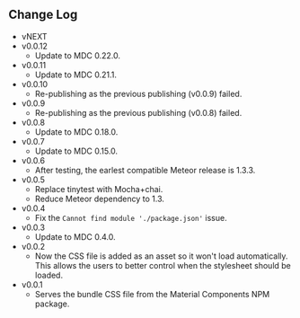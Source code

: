 Change Log
------------------------------------------------------------------------------
* vNEXT
* v0.0.12
    * Update to MDC 0.22.0.
* v0.0.11
    * Update to MDC 0.21.1.
* v0.0.10
    * Re-publishing as the previous publishing (v0.0.9) failed.
* v0.0.9
    * Re-publishing as the previous publishing (v0.0.8) failed.
* v0.0.8
    * Update to MDC 0.18.0.
* v0.0.7
    * Update to MDC 0.15.0.
* v0.0.6
    * After testing, the earlest compatible Meteor release is 1.3.3.
* v0.0.5
    * Replace tinytest with Mocha+chai.
    * Reduce Meteor dependency to 1.3.
* v0.0.4
    * Fix the `Cannot find module './package.json'` issue.
* v0.0.3
    * Update to MDC 0.4.0.
* v0.0.2
    * Now the CSS file is added as an asset so it won't load automatically. This allows the users to better control when the stylesheet should be loaded.
* v0.0.1
    * Serves the bundle CSS file from the Material Components NPM package.
